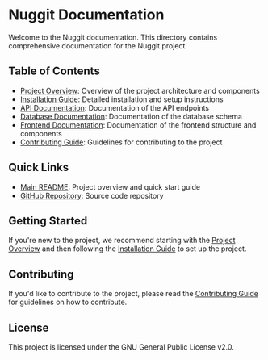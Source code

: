 # Nuggit Documentation

Welcome to the Nuggit documentation. This directory contains comprehensive documentation for the Nuggit project.

## Table of Contents

- [Project Overview](PROJECT_OVERVIEW.md): Overview of the project architecture and components
- [Installation Guide](INSTALLATION.md): Detailed installation and setup instructions
- [API Documentation](API.md): Documentation of the API endpoints
- [Database Documentation](DATABASE.md): Documentation of the database schema
- [Frontend Documentation](FRONTEND.md): Documentation of the frontend structure and components
- [Contributing Guide](CONTRIBUTING.md): Guidelines for contributing to the project

## Quick Links

- [Main README](../README.md): Project overview and quick start guide
- [GitHub Repository](https://github.com/verovaleros/nuggit): Source code repository

## Getting Started

If you're new to the project, we recommend starting with the [Project Overview](PROJECT_OVERVIEW.md) and then following the [Installation Guide](INSTALLATION.md) to set up the project.

## Contributing

If you'd like to contribute to the project, please read the [Contributing Guide](CONTRIBUTING.md) for guidelines on how to contribute.

## License

This project is licensed under the GNU General Public License v2.0.
